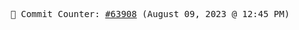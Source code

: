 <p align="center">
    <samp>
        📮 Commit Counter: <a href="https://github.com/Javascript-void0/Javascript-void0/commits/main">#63908</a> (August 09, 2023 @ 12:45 PM)
    </samp>
</p>